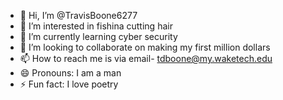 - 👋 Hi, I’m @TravisBoone6277
- 👀 I’m interested in fishina cutting hair
- 🌱 I’m currently learning cyber security
- 💞️ I’m looking to collaborate on making my first million dollars
- 📫 How to reach me is via email- tdboone@my.waketech.edu
- 😄 Pronouns: I am a man
- ⚡ Fun fact: I love poetry

<!---
TravisBoone6277/TravisBoone6277 is a ✨ special ✨ repository because its `README.md` (this file) appears on your GitHub profile.
You can click the Preview link to take a look at your changes.
--->
